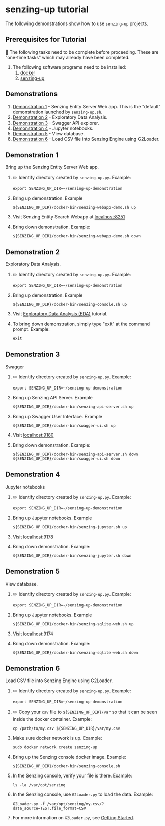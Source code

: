 # senzing-up tutorial

The following demonstrations show how to use `senzing-up` projects.

## Prerequisites for Tutorial

:thinking: The following tasks need to be complete before proceeding.
These are "one-time tasks" which may already have been completed.

1. The following software programs need to be installed:
    1. [docker](https://github.com/Senzing/knowledge-base/blob/main/WHATIS/docker.md)
    1. [senzing-up](https://github.com/Senzing/senzing-up)

## Demonstrations

1. [Demonstration 1](#demonstration-1) - Senzing Entity Server Web app.
   This is the "default" demonstration launched by `senzing-up.sh`.
1. [Demonstration 2](#demonstration-2) - Exploratory Data Analysis.
1. [Demonstration 3](#demonstration-3) - Swagger API explorer.
1. [Demonstration 4](#demonstration-4) - Jupyter notebooks.
1. [Demonstration 5](#demonstration-5) - View database.
1. [Demonstration 6](#demonstration-6) - Load CSV file into Senzing Engine using G2Loader.

## Demonstration 1

Bring up the Senzing Entity Server Web app.

1. :pencil2: Identify directory created by `senzing-up.py`.
   Example:

    ```console
    export SENZING_UP_DIR=~/senzing-up-demonstration
    ```

1. Bring up demonstration.
   Example

    ```console
    ${SENZING_UP_DIR}/docker-bin/senzing-webapp-demo.sh up
    ```

1. Visit Senzing Entity Search Webapp at
   [localhost:8251](http://localhost:8251)

1. Bring down demonstration.
   Example:

    ```console
    ${SENZING_UP_DIR}/docker-bin/senzing-webapp-demo.sh down
    ```

## Demonstration 2

Exploratory Data Analysis.

1. :pencil2: Identify directory created by `senzing-up.py`.
   Example:

    ```console
    export SENZING_UP_DIR=~/senzing-up-demonstration
    ```

1. Bring up demonstration.
   Example

    ```console
    ${SENZING_UP_DIR}/docker-bin/senzing-console.sh up
    ```

1. Visit
   [Exploratory Data Analysis (EDA)](https://senzing.zendesk.com/hc/en-us/sections/360009388534-Exploratory-Data-Analysis-EDA-)
   tutorial.

1. To bring down demonstration, simply type "exit" at the command prompt.
   Example:

    ```console
    exit
    ```

## Demonstration 3

Swagger

1. :pencil2: Identify directory created by `senzing-up.py`.
   Example:

    ```console
    export SENZING_UP_DIR=~/senzing-up-demonstration
    ```

1. Bring up Senzing API Server.
   Example

    ```console
    ${SENZING_UP_DIR}/docker-bin/senzing-api-server.sh up
    ```

1. Bring up Swagger User Interface.
   Example

    ```console
    ${SENZING_UP_DIR}/docker-bin/swagger-ui.sh up
    ```

1. Visit
   [localhost:9180](http://localhost:9180)

1. Bring down demonstration.
   Example:

    ```console
    ${SENZING_UP_DIR}/docker-bin/senzing-api-server.sh down
    ${SENZING_UP_DIR}/docker-bin/swagger-ui.sh down
    ```

## Demonstration 4

Jupyter notebooks

1. :pencil2: Identify directory created by `senzing-up.py`.
   Example:

    ```console
    export SENZING_UP_DIR=~/senzing-up-demonstration
    ```

1. Bring up Jupyter notebooks.
   Example

    ```console
    ${SENZING_UP_DIR}/docker-bin/senzing-jupyter.sh up
    ```

1. Visit
   [localhost:9178](http://localhost:9178)

1. Bring down demonstration.
   Example:

    ```console
    ${SENZING_UP_DIR}/docker-bin/senzing-jupyter.sh down
    ```

## Demonstration 5

View database.

1. :pencil2: Identify directory created by `senzing-up.py`.
   Example:

    ```console
    export SENZING_UP_DIR=~/senzing-up-demonstration
    ```

1. Bring up Jupyter notebooks.
   Example

    ```console
    ${SENZING_UP_DIR}/docker-bin/senzing-sqlite-web.sh up
    ```

1. Visit
   [localhost:9174](http://localhost:9174)

1. Bring down demonstration.
   Example:

    ```console
    ${SENZING_UP_DIR}/docker-bin/senzing-sqlite-web.sh down
    ```

## Demonstration 6

Load CSV file into Senzing Engine using G2Loader.

1. :pencil2: Identify directory created by `senzing-up.py`.
   Example:

    ```console
    export SENZING_UP_DIR=~/senzing-up-demonstration
    ```

1. :pencil2: Copy your `csv` file to `${SENZING_UP_DIR}/var` so that it can be seen inside the docker container.
   Example:

    ```console
    cp /path/to/my.csv ${SENZING_UP_DIR}/var/my.csv
    ```

1. Make sure docker network is up.
   Example:

    ```console
    sudo docker network create senzing-up
    ```

1. Bring up the Senzing console docker image.
   Example:

    ```console
    ${SENZING_UP_DIR}/docker-bin/senzing-console.sh
    ```

1. In the Senzing console, verify your file is there.
   Example:

    ```console
    ls -la /var/opt/senzing
    ```

1. In the Senzing console, use `G2Loader.py` to load the data.
   Example:

    ```console
    G2Loader.py -f /var/opt/senzing/my.csv/?data_source=TEST,file_format=CSV
    ```

1. For more information on `G2Loader.py`, see
   [Getting Started](https://senzing.zendesk.com/hc/en-us/articles/115004450368-Getting-Started).
